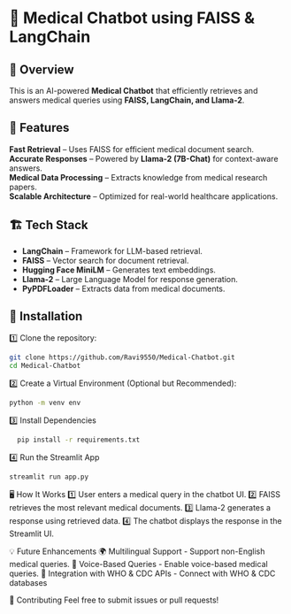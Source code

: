 # 🏥 Medical Chatbot using FAISS & LangChain  

## 📌 Overview  
This is an AI-powered **Medical Chatbot** that efficiently retrieves and answers medical queries using **FAISS, LangChain, and Llama-2**.  

## 🚀 Features  
 **Fast Retrieval** – Uses FAISS for efficient medical document search.  
 **Accurate Responses** – Powered by **Llama-2 (7B-Chat)** for context-aware answers.  
 **Medical Data Processing** – Extracts knowledge from medical research papers.  
 **Scalable Architecture** – Optimized for real-world healthcare applications.  

## 🏗️ Tech Stack  
- **LangChain** – Framework for LLM-based retrieval.  
- **FAISS** – Vector search for document retrieval.  
- **Hugging Face MiniLM** – Generates text embeddings.  
- **Llama-2** – Large Language Model for response generation.  
- **PyPDFLoader** – Extracts data from medical documents.  

## 📜 Installation  
1️⃣ Clone the repository:  
   ```bash
   git clone https://github.com/Ravi9550/Medical-Chatbot.git
   cd Medical-Chatbot
   ```
2️⃣ Create a Virtual Environment (Optional but Recommended): 
   ```bash
   python -m venv env
  ```
3️⃣ Install Dependencies
  ```bash
    pip install -r requirements.txt
  ```
4️⃣ Run the Streamlit App
   ```bash
   streamlit run app.py
   ```

🖥️ How It Works
1️⃣ User enters a medical query in the chatbot UI.
2️⃣ FAISS retrieves the most relevant medical documents.
3️⃣ Llama-2 generates a response using retrieved data.
4️⃣ The chatbot displays the response in the Streamlit UI.


💡 Future Enhancements
🌍 Multilingual Support - Support non-English medical queries.
🎤 Voice-Based Queries - Enable voice-based medical queries.
📡 Integration with WHO & CDC APIs - Connect with WHO & CDC databases

🤝 Contributing
Feel free to submit issues or pull requests!
